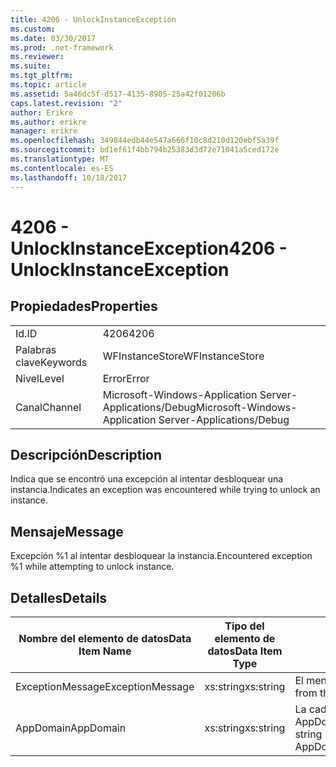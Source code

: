 ```yaml
---
title: 4206 - UnlockInstanceException
ms.custom: 
ms.date: 03/30/2017
ms.prod: .net-framework
ms.reviewer: 
ms.suite: 
ms.tgt_pltfrm: 
ms.topic: article
ms.assetid: 5a46dc5f-d517-4135-8905-25a42f01206b
caps.latest.revision: "2"
author: Erikre
ms.author: erikre
manager: erikre
ms.openlocfilehash: 349844edb44e547a666f10c8d210d120ebf5a39f
ms.sourcegitcommit: bd1ef61f4bb794b25383d3d72e71041a5ced172e
ms.translationtype: MT
ms.contentlocale: es-ES
ms.lasthandoff: 10/18/2017
---
```

# <a name="4206---unlockinstanceexception"></a><span data-ttu-id="749b9-102">4206 - UnlockInstanceException</span><span class="sxs-lookup"><span data-stu-id="749b9-102">4206 - UnlockInstanceException</span></span>
## <a name="properties"></a><span data-ttu-id="749b9-103">Propiedades</span><span class="sxs-lookup"><span data-stu-id="749b9-103">Properties</span></span>  
  
|||  
|-|-|  
|<span data-ttu-id="749b9-104">Id.</span><span class="sxs-lookup"><span data-stu-id="749b9-104">ID</span></span>|<span data-ttu-id="749b9-105">4206</span><span class="sxs-lookup"><span data-stu-id="749b9-105">4206</span></span>|  
|<span data-ttu-id="749b9-106">Palabras clave</span><span class="sxs-lookup"><span data-stu-id="749b9-106">Keywords</span></span>|<span data-ttu-id="749b9-107">WFInstanceStore</span><span class="sxs-lookup"><span data-stu-id="749b9-107">WFInstanceStore</span></span>|  
|<span data-ttu-id="749b9-108">Nivel</span><span class="sxs-lookup"><span data-stu-id="749b9-108">Level</span></span>|<span data-ttu-id="749b9-109">Error</span><span class="sxs-lookup"><span data-stu-id="749b9-109">Error</span></span>|  
|<span data-ttu-id="749b9-110">Canal</span><span class="sxs-lookup"><span data-stu-id="749b9-110">Channel</span></span>|<span data-ttu-id="749b9-111">Microsoft-Windows-Application Server-Applications/Debug</span><span class="sxs-lookup"><span data-stu-id="749b9-111">Microsoft-Windows-Application Server-Applications/Debug</span></span>|  
  
## <a name="description"></a><span data-ttu-id="749b9-112">Descripción</span><span class="sxs-lookup"><span data-stu-id="749b9-112">Description</span></span>  
 <span data-ttu-id="749b9-113">Indica que se encontró una excepción al intentar desbloquear una instancia.</span><span class="sxs-lookup"><span data-stu-id="749b9-113">Indicates an exception was encountered while trying to unlock an instance.</span></span>  
  
## <a name="message"></a><span data-ttu-id="749b9-114">Mensaje</span><span class="sxs-lookup"><span data-stu-id="749b9-114">Message</span></span>  
 <span data-ttu-id="749b9-115">Excepción %1 al intentar desbloquear la instancia.</span><span class="sxs-lookup"><span data-stu-id="749b9-115">Encountered exception %1 while attempting to unlock instance.</span></span>  
  
## <a name="details"></a><span data-ttu-id="749b9-116">Detalles</span><span class="sxs-lookup"><span data-stu-id="749b9-116">Details</span></span>  
  
|<span data-ttu-id="749b9-117">Nombre del elemento de datos</span><span class="sxs-lookup"><span data-stu-id="749b9-117">Data Item Name</span></span>|<span data-ttu-id="749b9-118">Tipo del elemento de datos</span><span class="sxs-lookup"><span data-stu-id="749b9-118">Data Item Type</span></span>|<span data-ttu-id="749b9-119">Descripción</span><span class="sxs-lookup"><span data-stu-id="749b9-119">Description</span></span>|  
|--------------------|--------------------|-----------------|  
|<span data-ttu-id="749b9-120">ExceptionMessage</span><span class="sxs-lookup"><span data-stu-id="749b9-120">ExceptionMessage</span></span>|<span data-ttu-id="749b9-121">xs:string</span><span class="sxs-lookup"><span data-stu-id="749b9-121">xs:string</span></span>|<span data-ttu-id="749b9-122">El mensaje de la excepción SQL.</span><span class="sxs-lookup"><span data-stu-id="749b9-122">The message from the SQL exception.</span></span>|  
|<span data-ttu-id="749b9-123">AppDomain</span><span class="sxs-lookup"><span data-stu-id="749b9-123">AppDomain</span></span>|<span data-ttu-id="749b9-124">xs:string</span><span class="sxs-lookup"><span data-stu-id="749b9-124">xs:string</span></span>|<span data-ttu-id="749b9-125">La cadena devuelta por AppDomain.CurrentDomain.FriendlyName.</span><span class="sxs-lookup"><span data-stu-id="749b9-125">The string returned by AppDomain.CurrentDomain.FriendlyName.</span></span>|
